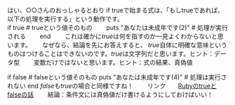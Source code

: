 はい、○○さんのおっしゃるとおり  if trueで始まる式は、「もしtrueであれば、以下の処理を実行する」という動作です。  
if true # trueという値そのもの　　
  puts "あなたは未成年です(2)" # 処理が実行される　　
end　　
これは確かに*true*は何を指すのか一見よくわからないと思います。　　
なぜなら、結論を先にお答えすると、 *true*自体に明確な意味というものはつけることはできないのです。*true*は文字列だと思います。ヒント：データ型　　
変数だけではないと思います。ヒント：式の結果、真偽値　





if false # falseという値そのもの
  puts "あなたは未成年です(4)" # 処理は実行されない
end
*false*も*true*の場合と同様ですね！　　
リンク　　[Rubyのtrueとfalseの話](https://qiita.com/rotelstift/items/70461f35c0d691e7b246)　　
結論：条件文には真偽値だけ書けるようにしておけばいい！　　
